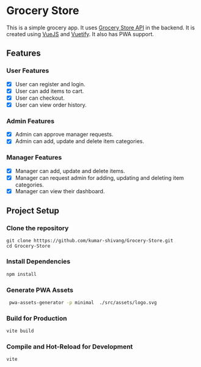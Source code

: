 # Grocery Store
This is a simple grocery app. It uses [Grocery Store API](https://www.github.com/kumar-shivang/Grocery-Store-API) in the backend.
It is created using [VueJS](https://vuejs.org/) and [Vuetify](https://vuetifyjs.com/).
It also has PWA support.

## Features
### User Features
- [x] User can register and login.
- [x] User can add items to cart.
- [x] User can checkout.
- [x] User can view order history.

### Admin Features
- [x] Admin can approve manager requests.
- [x] Admin can add, update and delete item categories.

### Manager Features
- [x] Manager can add, update and delete items.
- [x] Manager can request admin for adding, updating and deleting item categories.
- [x] Manager can view their dashboard.

## Project Setup
### Clone the repository
```shell
git clone htttps://github.com/kumar-shivang/Grocery-Store.git
cd Grocery-Store
```
### Install Dependencies

```sh
npm install
```
### Generate PWA Assets

```sh
 pwa-assets-generator -p minimal  ./src/assets/logo.svg
```

### Build for Production

```sh
vite build
```


### Compile and Hot-Reload for Development

```sh
vite
```

